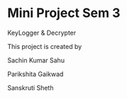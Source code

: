 # Mini Project Sem 3

KeyLogger & Decrypter

This project is created by 

Sachin Kumar Sahu

Parikshita Gaikwad

Sanskruti Sheth
